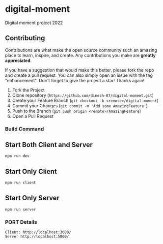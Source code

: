 # digital-moment
Digital moment project 2022

<!-- CONTRIBUTING -->
## Contributing

Contributions are what make the open source community such an amazing place to learn, inspire, and create. Any contributions you make are **greatly appreciated**.

If you have a suggestion that would make this better, please fork the repo and create a pull request. You can also simply open an issue with the tag "enhancement".
Don't forget to give the project a star! Thanks again!

1. Fork the Project
2. Clone repository (`https://github.com/dinesh-07/digital-moment.git`)
3. Create your Feature Branch (`git checkout -b <remote>/digital-moment`)
4. Commit your Changes (`git commit -m 'Add some AmazingFeature'`)
5. Push to the Branch (`git push origin <remote>/AmazingFeature`)
6. Open a Pull Request

### Build Command

## Start Both Client and Server

```bash
npm run dev
```

## Start Only Client

```bash
npm run client
```

## Start Only Server

```bash
npm run server
```

### PORT Details
```
Client: http://localhost:3000/
Server http://localhost:5000/
```
